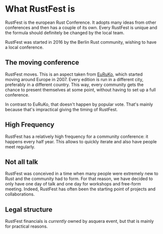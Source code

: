 # What RustFest is

RustFest is the european Rust Conference. It adopts
many ideas from other conferences and then has a couple
of its own. Every RustFest is unique and the formula should
definitely be changed by the local team.

RustFest was started in 2016 by the Berlin Rust community,
wishing to have a local conference.

## The moving conference

RustFest moves. This is an aspect taken from [EuRuKo](https://euruko.org), which
started moving around Europe in 2007. Every edition is run in a different city,
preferably in a different country. This way, every community gets the chance to
present themselves at some point, without having to set up a full conference.

In contrast to EuRuKo, that doesn't happen by popular vote. That's mainly because
that's impractical giving the timing of RustFest.

## High Frequency

RustFest has a relatively high frequency for a community conference: it happens every
half year. This allows to quickly iterate and also have people meet regularly.


## Not all talk

RustFest was conceived in a time when many people were extremely new to Rust and
the community had to form. For that reason, we have decided to only have one
day of talk and one day for workshops and free-form meeting. Indeed, RustFest has
often been the starting point of projects and collaborations.


## Legal structure

RustFest financials is _currently_ owned by asquera event,
but that is mainly for practical reasons.
